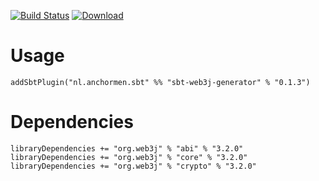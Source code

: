 [![Build Status](https://travis-ci.org/Anchormen/sbt-web3j-generator.svg?branch=master)](https://travis-ci.org/Anchormen/sbt-web3j-generator)
[![Download](https://api.bintray.com/packages/anchormen/sbt-plugins/sbt-web3j-generator/images/download.svg) ](https://bintray.com/anchormen/sbt-plugins/sbt-web3j-generator/_latestVersion)

# Usage

`addSbtPlugin("nl.anchormen.sbt" %% "sbt-web3j-generator" % "0.1.3")`

# Dependencies

```
libraryDependencies += "org.web3j" % "abi" % "3.2.0"
libraryDependencies += "org.web3j" % "core" % "3.2.0"
libraryDependencies += "org.web3j" % "crypto" % "3.2.0"
```
